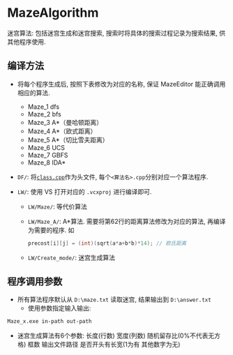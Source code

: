 # MazeAlgorithm

迷宫算法: 包括迷宫生成和迷宫搜索, 搜索时将具体的搜索过程记录为搜索结果, 供其他程序使用.

## 编译方法

- 将每个程序生成后, 按照下表修改为对应的名称, 保证 MazeEditor 能正确调用相应的算法.
  - Maze_1     dfs
  - Maze_2     bfs
  - Maze_3     A\*（曼哈顿距离）
  - Maze_4     A\*（欧式距离）
  - Maze_5     A\*（切比雪夫距离）
  - Maze_6     UCS
  - Maze_7     GBFS
  - Maze_8     IDA\*

- `DF/`: 将[`class.cpp`](DF/class.cpp)作为头文件, 每个`<算法名>.cpp`分别对应一个算法程序.

- `LW/`: 使用 VS 打开对应的 `.vcxproj` 进行编译即可.

  - `LW/Maze/`: 等代价算法

  - `LW/Maze_A/`: A\*算法. 需要将第62行的距离算法修改为对应的算法, 再编译为需要的程序. 如

    ```c++
    precost[i][j] = (int)(sqrt(a*a+b*b)*14); // 欧氏距离
    ```

  - `LW/Create_mode/`: 迷宫生成算法

## 程序调用参数

- 所有算法程序默认从 `D:\maze.txt` 读取迷宫, 结果输出到 `D:\answer.txt`
  - 使用参数指定输入输出:  

```bash
Maze_x.exe in-path out-path
```

- 迷宫生成算法有6个参数: 长度(行数) 宽度(列数) 随机留存比(0%不代表无方格) 框数 输出文件路径 是否开头有长宽(1为有 其他数字为无)

